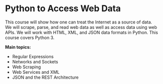 # Python to Access Web Data
This course will show how one can treat the Internet as a source of data.  We will scrape, parse, and read web data as well as access data using web APIs.  We will work with HTML, XML, and JSON data formats in Python. This course covers Python 3.

<b>Main topics:</b>
- Regular Expressions
- Networks and Sockets
- Web Scraping
- Web Services and XML
- JSON and the REST Architecture

